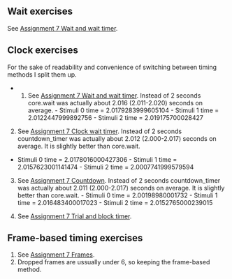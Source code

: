 ## Wait exercises
See [Assignment 7 Wait and wait timer](https://github.com/Nomesy/Comp-psy/blob/main/Assignment%207/Assignment%207%20Wait%20and%20wait%20timer.py).

## Clock exercises
For the sake of readability and convenience of switching between timing methods I split them up.
- 1. See [Assignment 7 Wait and wait timer](https://github.com/Nomesy/Comp-psy/blob/main/Assignment%207/Assignment%207%20Wait%20and%20wait%20timer.py). Instead of 2 seconds core.wait was actually about 2.016 (2.011-2.020) seconds on average.
            - Stimuli 0 time = 2.0179283999605104
            - Stimuli 1 time = 2.0122447999892756
            - Stimuli 2 time = 2.019175700028427
            
2. See [Assignment 7 Clock wait timer](https://github.com/Nomesy/Comp-psy/blob/main/Assignment%207/Assignment%207%20Clock%20wait%20timer.py). Instead of 2 seconds countdown_timer was actually about 2.012 (2.000-2.017) seconds on average. It is slightly better than core.wait.
- Stimuli 0 time = 2.0178016000427306
            - Stimuli 1 time = 2.0157623001141474
            - Stimuli 2 time = 2.0007741999579594
            
3. See [Assignment 7 Countdown](https://github.com/Nomesy/Comp-psy/blob/main/Assignment%207/Assignment%207%20Countdown.py). Instead of 2 seconds countdown_timer was actually about 2.011 (2.000-2.017) seconds on average. It is slightly better than core.wait.
            - Stimuli 0 time = 2.00198980001732
            - Stimuli 1 time = 2.016483400017023
            - Stimuli 2 time = 2.0152765000239015
            
4. See [Assignment 7 Trial and block timer](https://github.com/Nomesy/Comp-psy/blob/main/Assignment%207/Assignment%207%20Trial%20and%20block%20timer.py).

## Frame-based timing exercises
1. See [Assignment 7 Frames](https://github.com/Nomesy/Comp-psy/blob/main/Assignment%207/Assignment%207%20Frames.py).
2. Dropped frames are ussually under 6, so keeping the frame-based method.
